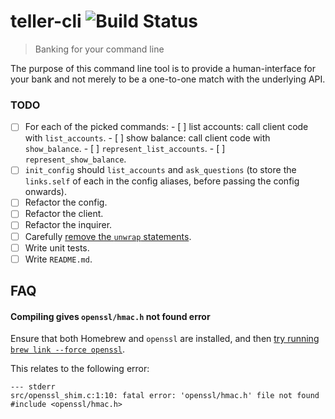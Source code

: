 # teller-cli ![Build Status](https://img.shields.io/travis/sebinsua/teller-cli.svg)
> Banking for your command line

The purpose of this command line tool is to provide a human-interface for your bank and not merely to be a one-to-one match with the underlying API.

### TODO

- [ ] For each of the picked commands:
      - [ ] list accounts: call client code with `list_accounts`.
      - [ ] show balance: call client code with `show_balance`.
      - [ ] `represent_list_accounts`.
      - [ ] `represent_show_balance`.
- [ ] `init_config` should `list_accounts` and `ask_questions` (to store the `links.self` of each in the config aliases, before passing the config onwards).
- [ ] Refactor the config.
- [ ] Refactor the client.
- [ ] Refactor the inquirer.
- [ ] Carefully [remove the `unwrap` statements](https://github.com/Manishearth/rust-clippy/issues/24).
- [ ] Write unit tests.
- [ ] Write `README.md`.

## FAQ

#### Compiling gives `openssl/hmac.h` not found error

Ensure that both Homebrew and `openssl` are installed, and then [try running `brew link --force openssl`](https://github.com/sfackler/rust-openssl/issues/255).

This relates to the following error:

```
--- stderr
src/openssl_shim.c:1:10: fatal error: 'openssl/hmac.h' file not found
#include <openssl/hmac.h>
```
